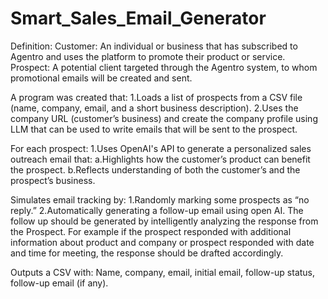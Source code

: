 # Smart_Sales_Email_Generator

Definition: 
Customer: An individual or business that has subscribed to Agentro and uses the platform to promote their product or service.
Prospect: A potential client targeted through the Agentro system, to whom promotional emails will be created and sent.
 
A program was created that:
1.Loads a list of prospects from a CSV file (name, company, email, and a short business description).
2.Uses the company URL (customer’s business) and create the company profile using LLM that can be used to write emails that will be sent to the prospect. 

For each prospect:
1.Uses OpenAI's API to generate a personalized sales outreach email that:
a.Highlights how the customer’s product can benefit the prospect.
b.Reflects understanding of both the customer’s and the prospect’s business.

Simulates email tracking by:
1.Randomly marking some prospects as “no reply.”
2.Automatically generating a follow-up email using open AI. The follow up should be generated by intelligently analyzing the response from the Prospect. For example if the prospect responded with additional information about product and company or prospect responded with date and time for meeting, the response should be drafted accordingly. 

Outputs a CSV with:
Name, company, email, initial email, follow-up status, follow-up email (if any).
